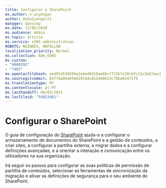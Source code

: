 ```yaml
---
title: Configurar o SharePoint
ms.author: v-aiyengar
author: AshaIyengar21
manager: dansimp
ms.date: 12/05/2020
ms.audience: Admin
ms.topic: article
ms.service: o365-administration
ROBOTS: NOINDEX, NOFOLLOW
localization_priority: Normal
ms.collection: Adm_O365
ms.custom:
- "9000292"
- "7407"
ms.openlocfilehash: eed91d538589a3eda49d19ae60cf772b7c20cbfc12c2b47aec0bb313ebd73e00
ms.sourcegitcommit: b5f7da89a650d2915dc652449623c78be6247175
ms.translationtype: MT
ms.contentlocale: pt-PT
ms.lasthandoff: 08/05/2021
ms.locfileid: "54023461"
---
```

# <a name="set-up-sharepoint"></a>Configurar o SharePoint

O guia de configuração do [SharePoint](https://go.microsoft.com/fwlink/?linkid=2071425) ajuda-o a configurar o armazenamento de documentos do SharePoint e a gestão de conteúdos, a criar sites, a configurar a partilha externa, a migrar dados e a configurar definições avançadas, e a orientar a interação e comunicação entre os utilizadores na sua organização.

Irá seguir os passos para configurar as suas políticas de permissão de partilha de conteúdos, selecionar as ferramentas de sincronização da migração e ativar as definições de segurança para o seu ambiente do SharePoint.
